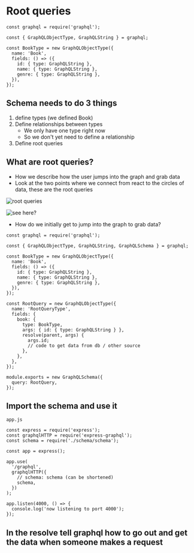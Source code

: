 # Root queries

```
const graphql = require('graphql');

const { GraphQLObjectType, GraphQLString } = graphql;

const BookType = new GraphQLObjectType({
  name: 'Book',
  fields: () => ({
    id: { type: GraphQLString },
    name: { type: GraphQLString },
    genre: { type: GraphQLString },
  }),
});
```

## Schema needs to do 3 things
1. define types (we defined Book)
2. Define relationships between types
    - We only have one type right now
    - So we don't yet need to define a relationship
3. Define root queries

## What are root queries?
* How we describe how the user jumps into the graph and grab data
* Look at the two points where we connect from react to the circles of data, these are the root queries

![root queries](https://i.imgur.com/Hi0GpDE.png)

![see here?](https://i.imgur.com/WTR4D4s.png)

* How do we initially get to jump into the graph to grab data?

```
const graphql = require('graphql');

const { GraphQLObjectType, GraphQLString, GraphQLSchema } = graphql;

const BookType = new GraphQLObjectType({
  name: 'Book',
  fields: () => ({
    id: { type: GraphQLString },
    name: { type: GraphQLString },
    genre: { type: GraphQLString },
  }),
});

const RootQuery = new GraphQLObjectType({
  name: 'RootQueryType',
  fields: {
    book: {
      type: BookType,
      args: { id: { type: GraphQLString } },
      resolve(parent, args) {
        args.id;
        // code to get data from db / other source
      },
    },
  },
});

module.exports = new GraphQLSchema({
  query: RootQuery,
});
```

## Import the schema and use it
`app.js`

```
const express = require('express');
const graphqlHTTP = require('express-graphql');
const schema = require('./schema/schema');

const app = express();

app.use(
  '/graphql',
  graphqlHTTP({
    // schema: schema (can be shortened)
    schema,
  })
);

app.listen(4000, () => {
  console.log('now listening to port 4000');
});
```

## In the resolve tell graphql how to go out and get the data when someone makes a request



